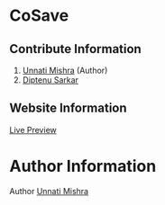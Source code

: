 # CoSave

## Contribute Information

1. [Unnati Mishra](https://twitter.com/ping_Unnati) (Author)
2. [Diptenu Sarkar](https://twitter.com/Diptenusarkar)


## Website Information 

[Live Preview](https://diptenu.me/co-save/index.html)


# Author Information 
Author [Unnati Mishra](https://twitter.com/ping_Unnati)
